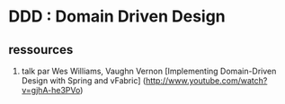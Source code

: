 DDD : Domain Driven Design
==========================


## ressources ##
1. talk par  Wes Williams, Vaughn Vernon 
[Implementing Domain-Driven Design with Spring and vFabric]
(http://www.youtube.com/watch?v=gjhA-he3PVo)

